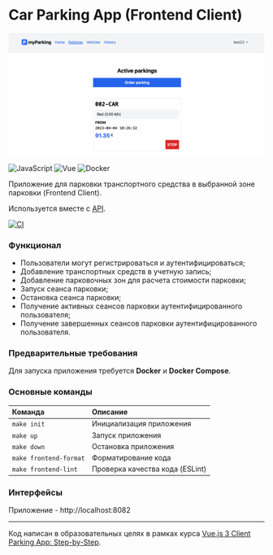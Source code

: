 # Car Parking App (Frontend Client)

![](docs/cover.png)

<img src="https://upload.wikimedia.org/wikipedia/commons/9/99/Unofficial_JavaScript_logo_2.svg" alt="JavaScript" title="Javascript" width="40" height="40"/> <img src="https://upload.wikimedia.org/wikipedia/commons/9/95/Vue.js_Logo_2.svg" alt="Vue" title="Vue" width="40" height="40"/> <img src="https://www.vectorlogo.zone/logos/docker/docker-tile.svg" alt="Docker" title="Docker" width="40" height="40"/>

Приложение для парковки транспортного средства в выбранной зоне парковки (Frontend Client).

Используется вместе с [API](https://github.com/poymanov/laravel-daily-car-parking-app-api).

[![CI](https://github.com/poymanov/laravel-daily-car-parking-app-frontend-vue/actions/workflows/ci.yml/badge.svg)](https://github.com/poymanov/laravel-daily-car-parking-app-frontend-vue/actions/workflows/ci.yml)

### Функционал

- Пользователи могут регистрироваться и аутентифицироваться;
- Добавление транспортных средств в учетную запись;
- Добавление парковочных зон для расчета стоимости парковки;
- Запуск сеанса парковки;
- Остановка сеанса парковки;
- Получение активных сеансов парковки аутентифицированного пользователя;
- Получение завершенных сеансов парковки аутентифицированного пользователя.

### Предварительные требования

Для запуска приложения требуется **Docker** и **Docker Compose**.

### Основные команды

| Команда                | Описание                        |
|:-----------------------|:--------------------------------|
| `make init`            | Инициализация приложения        |
| `make up`              | Запуск приложения               |
| `make down`            | Остановка приложения            |
| `make frontend-format` | Форматирование кода             |
| `make frontend-lint`   | Проверка качества кода (ESLint) |

### Интерфейсы

Приложение - http://localhost:8082

---

Код написан в образовательных целях в рамках курса [Vue.js 3 Client Parking App: Step-by-Step](https://laraveldaily.com/course/vue-client-parking-app-laravel-api).
